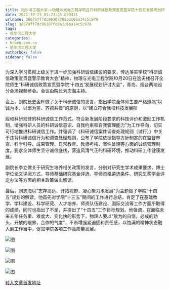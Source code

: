 ```yaml
---
title: 哈尔滨工程大学->物理与光电工程学院召开科研诚信政策宣贯暨学院十四五发展规划研讨大会 | hrbeu.com.cn
date: 2021-10-23 01:23:45.899431
urlname: 3867aff7dc96307f88a2c66a14c5c978
slug: 3867aff7dc96307f88a2c66a14c5c978
tags: 
- 哈尔滨工程大学
categories:
- hrbeu.com.cn
- 哈尔滨工程大学
authorbox: false
sidebar: false
---
```

为深入学习贯彻上级关于进一步加强科研诚信建设的要求，传达落实学校“科研诚信政策宣贯暨警示教育大会”精神，物理与光电工程学院10月20日在逸夫楼召开全院师生“科研诚信政策宣贯暨学院‘十四五’发展规划研讨大会”，青岛、烟台两地设分会场视频参会。会议由院长刘志海主持。

会上，副院长史金辉做了关于科研诚信的发言，指出学院全体师生要严格遵照“以诚为本、以案为鉴、齐抓共管”的原则，以“建立符合我校科技发展阶
<!--more-->
段和科研规律的科研诚信工作范式，符合新发展阶段要求的科技评价和激励工作机制，增强科研人员的科研诚信意识、自我约束和自我管理能力”为工作导向，切实可行地推进科研诚信工作。并强调了《科研诚信案件调查处理规则（试行）》中关于违背科研诚信行为和调查处理规则，公布了学院依据指导方针制定的在监督审查、科学引导、成果管理、日常教育、教师考核、案件处理等方面的诚信管理制度。要求全体师生坚守诚信底线，营造风清气正的科研环境，推动科研工作健康发展。

副院长李立做关于研究生培养相关政策的发言，分别对研究生学术成果要求、博士学位论文评阅方式、导师基础研究基金评选、导师资格遴选条件、研究生奖学金评定办法等方面的相关政策做出解读。

最后，刘志海以“志存高远、开拓视野、凝心聚力求发展”为主题做了学院“十四五”规划的解读。他首先对学院“十三五”期间的工作进行总结，肯定了在基础教学、学科建设、科学研究、人才培养、师资队伍建设、国际交流等工作方面所取得的成绩，同时也指出了不足，并提出了“十四五”工作目标规划。他强调，在面临未来五年任务重、难度大、变化快的形势下，物理人要以“敢为的自信，必成的劲头，开放的眼界，合作的气度”，不断增强紧迫感和责任感，以饱满的精神状态融入到工作当中，促进学院各项工作高质量发展。

![图](http://gongxue.cn/__local/4/A2/A1/6A5890A47C589A1E162B64698CC_3AAE6243_13FCA.jpg)

![图](http://gongxue.cn/__local/5/D9/00/8A53C1C6505EA5E798A68F12AA1_6BEA8228_BB10.jpg)

![图](http://gongxue.cn/__local/4/BD/48/F2827D7183EF3DBB3BB7D71EF76_FC80857E_17706.jpg)

![图](http://gongxue.cn/__local/A/06/0C/800F3E85D6449BF3638ECA452D0_F8678168_1F893.jpg)

[转入文章首发地址](http://gongxue.cn/info/1015/68271.htm)